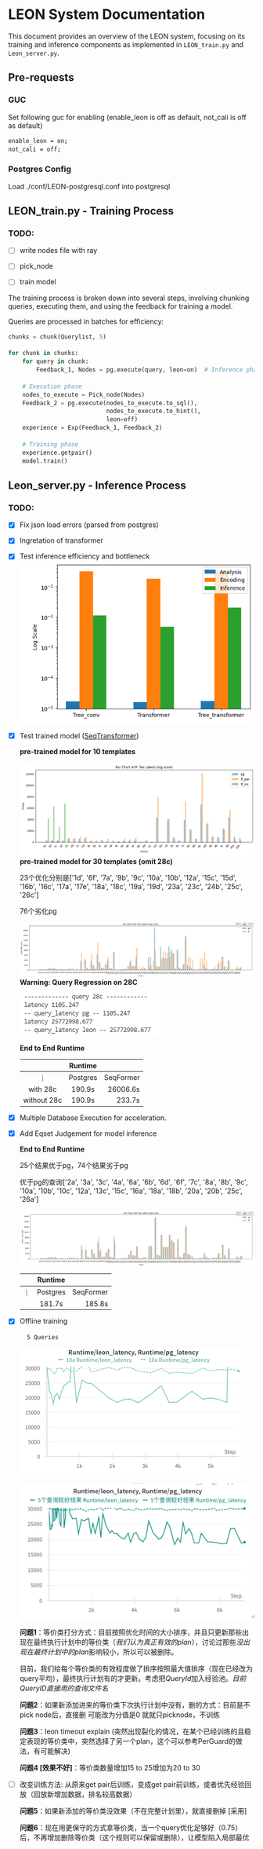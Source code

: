 # LEON System Documentation

This document provides an overview of the LEON system, focusing on its training and inference components as implemented in `LEON_train.py` and `Leon_server.py`.

## Pre-requests
### GUC
Set following guc for enabling (enable_leon is off as default, not_cali is off as default)
```bash
enable_leon = on;
not_cali = off;
```
### Postgres Config
Load ./conf/LEON-postgresql.conf into postgresql

## LEON_train.py - Training Process
### TODO:
- [ ] write nodes file with ray
- [ ] pick_node
- [ ] train model


The training process is broken down into several steps, involving chunking queries, executing them, and using the feedback for training a model.


Queries are processed in batches for efficiency:

```python
chunks = chunk(Querylist, 5)

for chunk in chunks:
    for query in chunk:
        Feedback_1, Nodes = pg.execute(query, leon=on)  # Inference phase

    # Execution phase
    nodes_to_execute = Pick_node(Nodes)
    Feedback_2 = pg.execute(nodes_to_execute.to_sql(),
                            nodes_to_execute.to_hint(), 
                            leon=off) 
    experience = Exp(Feedback_1, Feedback_2)

    # Training phase
    experience.getpair()
    model.train()
```

## Leon_server.py - Inference Process
### TODO:
- [x] Fix json load errors (parsed from postgres)
- [x] Ingretation of transformer
- [x] Test inference efficiency and bottleneck
![Effciency](./Figs/efficiency.jpg)
- [x] Test trained model ([SeqTransformer](https://github.com/liang-zibo/DACE))

    **pre-trained model for 10 templates**

    ![seqformer](./Figs/pre_train_model.jpg)
    **pre-trained model for 30 templates (omit 28c)**

    23个优化分别是['1d', '6f', '7a', '9b', '9c', '10a', '10b', '12a', '15c', '15d', '16b', '16c', '17a', '17e', '18a', '18c', '19a', '19d', '23a', '23c', '24b', '25c', '26c'] 
    
    76个劣化pg

    ![seqformer](./Figs/pre_train_model_all.jpg)
    **Warning: Query Regression on 28C**

    ![seqformer](./Figs/28c.jpg)

    **End to End Runtime**

    |        | Runtime       |          |
    | :------: | :------: | ------: |
    ｜          | Postgres | SeqFormer |
    | with 28c      | 190.9s   | 26006.6s  |
    | without 28c   | 190.9s   | 233.7s    |

- [x] Multiple Database Execution for acceleration.
- [x] Add Eqset Judgement for model inference

    **End to End Runtime**

    25个结果优于pg，74个结果劣于pg

    优于pg的查询['2a', '3a', '3c', '4a', '6a', '6b', '6d', '6f', '7c', '8a', '8b', '9c', '10a', '10b', '10c', '12a', '13c', '15c', '16a', '18a', '18b', '20a', '20b', '25c', '26a']


   ![seqformer](./Figs/eqset_pre_train_model_all.jpg)

    |        | Runtime       |        |
    | :------: | :------: | ------: |
    ｜          | Postgres | SeqFormer |
    |       | 181.7s   | 185.8s  |


- [x] Offline training 

        5 Queries

    ![offline training](Figs/image.png)

    ![Alt text](Figs/5queryresult.png)

    **问题1**：等价类打分方式：目前按照优化时间的大小排序，并且只更新那些出现在最终执行计划中的等价类（*我们认为真正有效的plan*），讨论过那些*没出现在最终计划中的plan*影响较小，所以可以被删除。
    
    目前，我们给每个等价类的有效程度做了排序按照最大值排序（现在已经改为query平均），最终执行计划有的才更新。考虑把*QueryId*加入经验池。*目前QueryID直接用的查询文件名*
    
    **问题2**：如果新添加进来的等价类下次执行计划中没有，删的方式：目前是不pick node后，直接删
    可能改为分值是0 就就只picknode，不训练

    **问题3**：leon timeout explain (突然出现裂化的情况，在某个已经训练的且稳定表现的等价类中，突然选择了另一个plan，这个可以参考PerGuard的做法，有可能解决)
    
    **问题4 [效果不好]**：等价类数量增加15 to 25增加为20 to 30 

- [ ] 改变训练方法: 从原来get pair后训练，变成get pair前训练，或者优先经验回放（回放新增加数据，排名较高数据）

    **问题5**：如果新添加的等价类没效果（不在完整计划里），就直接删掉 [采用]

    **问题6**：现在用更保守的方式拿等价类，当一个query优化足够好（0.75）后，不再增加删除等价类（这个规则可以保留或删除），让模型陷入局部最优


    

